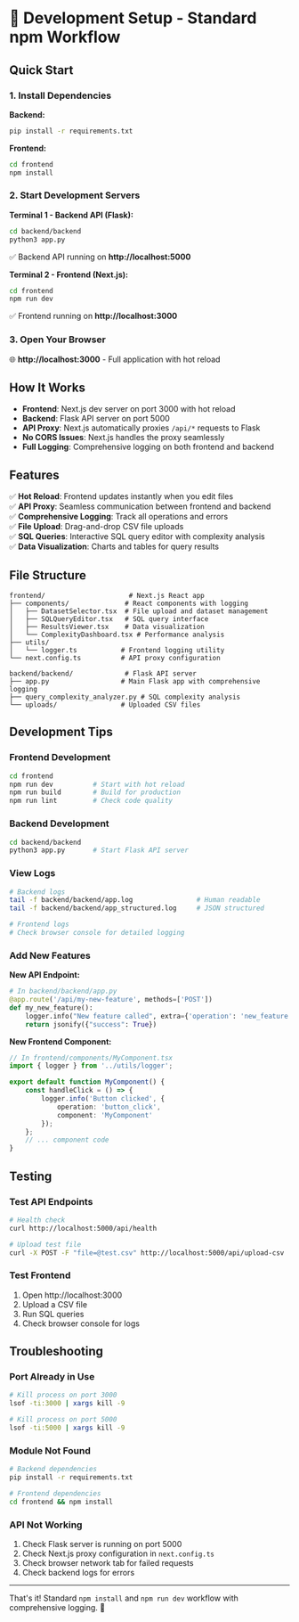 # 🚀 Development Setup - Standard npm Workflow

## Quick Start

### 1. Install Dependencies

**Backend:**
```bash
pip install -r requirements.txt
```

**Frontend:**
```bash
cd frontend
npm install
```

### 2. Start Development Servers

**Terminal 1 - Backend API (Flask):**
```bash
cd backend/backend
python3 app.py
```
✅ Backend API running on **http://localhost:5000**

**Terminal 2 - Frontend (Next.js):**
```bash
cd frontend
npm run dev
```
✅ Frontend running on **http://localhost:3000**

### 3. Open Your Browser
🌐 **http://localhost:3000** - Full application with hot reload

## How It Works

- **Frontend**: Next.js dev server on port 3000 with hot reload
- **Backend**: Flask API server on port 5000
- **API Proxy**: Next.js automatically proxies `/api/*` requests to Flask
- **No CORS Issues**: Next.js handles the proxy seamlessly
- **Full Logging**: Comprehensive logging on both frontend and backend

## Features

✅ **Hot Reload**: Frontend updates instantly when you edit files  
✅ **API Proxy**: Seamless communication between frontend and backend  
✅ **Comprehensive Logging**: Track all operations and errors  
✅ **File Upload**: Drag-and-drop CSV file uploads  
✅ **SQL Queries**: Interactive SQL query editor with complexity analysis  
✅ **Data Visualization**: Charts and tables for query results  

## File Structure

```
frontend/                     # Next.js React app
├── components/              # React components with logging
│   ├── DatasetSelector.tsx  # File upload and dataset management
│   ├── SQLQueryEditor.tsx   # SQL query interface
│   ├── ResultsViewer.tsx    # Data visualization
│   └── ComplexityDashboard.tsx # Performance analysis
├── utils/
│   └── logger.ts           # Frontend logging utility
└── next.config.ts          # API proxy configuration

backend/backend/             # Flask API server
├── app.py                  # Main Flask app with comprehensive logging
├── query_complexity_analyzer.py # SQL complexity analysis
└── uploads/                # Uploaded CSV files
```

## Development Tips

### Frontend Development
```bash
cd frontend
npm run dev          # Start with hot reload
npm run build        # Build for production
npm run lint         # Check code quality
```

### Backend Development
```bash
cd backend/backend
python3 app.py       # Start Flask API server
```

### View Logs
```bash
# Backend logs
tail -f backend/backend/app.log                # Human readable
tail -f backend/backend/app_structured.log     # JSON structured

# Frontend logs
# Check browser console for detailed logging
```

### Add New Features

**New API Endpoint:**
```python
# In backend/backend/app.py
@app.route('/api/my-new-feature', methods=['POST'])
def my_new_feature():
    logger.info("New feature called", extra={'operation': 'new_feature'})
    return jsonify({"success": True})
```

**New Frontend Component:**
```typescript
// In frontend/components/MyComponent.tsx
import { logger } from '../utils/logger';

export default function MyComponent() {
    const handleClick = () => {
        logger.info('Button clicked', {
            operation: 'button_click',
            component: 'MyComponent'
        });
    };
    // ... component code
}
```

## Testing

### Test API Endpoints
```bash
# Health check
curl http://localhost:5000/api/health

# Upload test file
curl -X POST -F "file=@test.csv" http://localhost:5000/api/upload-csv
```

### Test Frontend
1. Open http://localhost:3000
2. Upload a CSV file
3. Run SQL queries
4. Check browser console for logs

## Troubleshooting

### Port Already in Use
```bash
# Kill process on port 3000
lsof -ti:3000 | xargs kill -9

# Kill process on port 5000  
lsof -ti:5000 | xargs kill -9
```

### Module Not Found
```bash
# Backend dependencies
pip install -r requirements.txt

# Frontend dependencies
cd frontend && npm install
```

### API Not Working
1. Check Flask server is running on port 5000
2. Check Next.js proxy configuration in `next.config.ts`
3. Check browser network tab for failed requests
4. Check backend logs for errors

---

That's it! Standard `npm install` and `npm run dev` workflow with comprehensive logging. 🎉